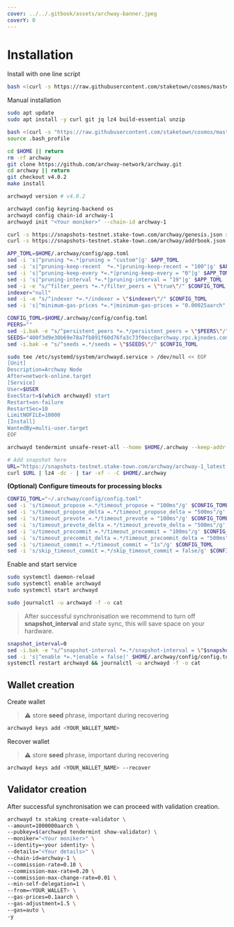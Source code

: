 ```yaml
---
cover: ../../.gitbook/assets/archway-banner.jpeg
coverY: 0
---
```


# Installation

Install with one line script

```bash
bash <(curl -s https://raw.githubusercontent.com/staketown/cosmos/master/archway/main_install.sh)
```

Manual installation

```bash
sudo apt update
sudo apt install -y curl git jq lz4 build-essential unzip

bash <(curl -s "https://raw.githubusercontent.com/staketown/cosmos/master/utils/go_install.sh")
source .bash_profile

cd $HOME || return
rm -rf archway
git clone https://github.com/archway-network/archway.git
cd archway || return
git checkout v4.0.2
make install

archwayd version # v4.0.2

archwayd config keyring-backend os
archwayd config chain-id archway-1
archwayd init "<Your moniker>" --chain-id archway-1

curl -s https://snapshots-testnet.stake-town.com/archway/genesis.json > $HOME/.archway/config/genesis.json
curl -s https://snapshots-testnet.stake-town.com/archway/addrbook.json > $HOME/.archway/config/addrbook.json

APP_TOML=$HOME/.archway/config/app.toml
sed -i 's|^pruning *=.*|pruning = "custom"|g' $APP_TOML
sed -i 's|^pruning-keep-recent  *=.*|pruning-keep-recent = "100"|g' $APP_TOML
sed -i 's|^pruning-keep-every *=.*|pruning-keep-every = "0"|g' $APP_TOML
sed -i 's|^pruning-interval *=.*|pruning-interval = "19"|g' $APP_TOML
sed -i -e "s/^filter_peers *=.*/filter_peers = \"true\"/" $CONFIG_TOML
indexer="null"
sed -i -e "s/^indexer *=.*/indexer = \"$indexer\"/" $CONFIG_TOML
sed -i 's|^minimum-gas-prices *=.*|minimum-gas-prices = "0.00025aarch"|g' $APP_TOML

CONFIG_TOML=$HOME/.archway/config/config.toml
PEERS=""
sed -i.bak -e "s/^persistent_peers *=.*/persistent_peers = \"$PEERS\"/" $CONFIG_TOML
SEEDS="400f3d9e30b69e78a7fb891f60d76fa3c73f0ecc@archway.rpc.kjnodes.com:15659"
sed -i.bak -e "s/^seeds =.*/seeds = \"$SEEDS\"/" $CONFIG_TOML

sudo tee /etc/systemd/system/archwayd.service > /dev/null << EOF
[Unit]
Description=Archway Node
After=network-online.target
[Service]
User=$USER
ExecStart=$(which archwayd) start
Restart=on-failure
RestartSec=10
LimitNOFILE=10000
[Install]
WantedBy=multi-user.target
EOF

archwayd tendermint unsafe-reset-all --home $HOME/.archway --keep-addr-book

# Add snapshot here
URL="https://snapshots-testnet.stake-town.com/archway/archway-1_latest.tar.lz4"
curl $URL | lz4 -dc - | tar -xf - -C $HOME/.archway
```

**(Optional) Configure timeouts for processing blocks**

```bash
CONFIG_TOML="~/.archway/config/config.toml"
sed -i 's/timeout_propose =.*/timeout_propose = "100ms"/g' $CONFIG_TOML
sed -i 's/timeout_propose_delta =.*/timeout_propose_delta = "500ms"/g' $CONFIG_TOML
sed -i 's/timeout_prevote =.*/timeout_prevote = "100ms"/g' $CONFIG_TOML
sed -i 's/timeout_prevote_delta =.*/timeout_prevote_delta = "500ms"/g' $CONFIG_TOML
sed -i 's/timeout_precommit =.*/timeout_precommit = "100ms"/g' $CONFIG_TOML
sed -i 's/timeout_precommit_delta =.*/timeout_precommit_delta = "500ms"/g' $CONFIG_TOML
sed -i 's/timeout_commit =.*/timeout_commit = "1s"/g' $CONFIG_TOML
sed -i 's/skip_timeout_commit =.*/skip_timeout_commit = false/g' $CONFIG_TOML
```

Enable and start service

```bash
sudo systemctl daemon-reload
sudo systemctl enable archwayd
sudo systemctl start archwayd

sudo journalctl -u archwayd -f -o cat
```

> After successful synchronisation we recommend to turn off **snapshot\_interval** and state sync, this will save space on your hardware.

```bash
snapshot_interval=0
sed -i.bak -e "s/^snapshot-interval *=.*/snapshot-interval = \"$snapshot_interval\"/" ~/.archway/config/app.toml
sed -i 's|^enable *=.*|enable = false|' $HOME/.archway/config/config.toml
systemctl restart archwayd && journalctl -u archwayd -f -o cat
```

## Wallet creation

Create wallet

> ⚠️  store **seed** phrase, important during recovering

```bash
archwayd keys add <YOUR_WALLET_NAME>
```

Recover wallet

> ⚠️  store **seed** phrase, important during recovering

```bash
archwayd keys add <YOUR_WALLET_NAME> --recover
```

## Validator creation

After successful synchronisation we can proceed with validation creation.

```bash
archwayd tx staking create-validator \
--amount=1000000aarch \
--pubkey=$(archwayd tendermint show-validator) \
--moniker="<Your moniker>" \
--identity=<your identity> \
--details="<Your details>" \
--chain-id=archway-1 \
--commission-rate=0.10 \
--commission-max-rate=0.20 \
--commission-max-change-rate=0.01 \
--min-self-delegation=1 \
--from=<YOUR_WALLET> \
--gas-prices=0.1aarch \
--gas-adjustment=1.5 \
--gas=auto \
-y
```
